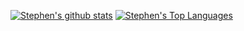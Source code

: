 [![Stephen's github stats](https://github-readme-stats.vercel.app/api?username=stephenhodgson&show_icons=true&theme=tokyonight)](https://github.com/anuraghazra/github-readme-stats) [![Stephen's Top Languages](https://github-readme-stats.vercel.app/api/top-langs/?username=stephenhodgson&layout=compact&theme=tokyonight)](https://github.com/anuraghazra/github-readme-stats)
